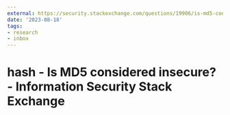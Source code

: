 ```yaml
---
external: https://security.stackexchange.com/questions/19906/is-md5-considered-insecure
date: '2023-08-18'
tags:
- research
- inbox
---
```


# hash - Is MD5 considered insecure? - Information Security Stack Exchange
